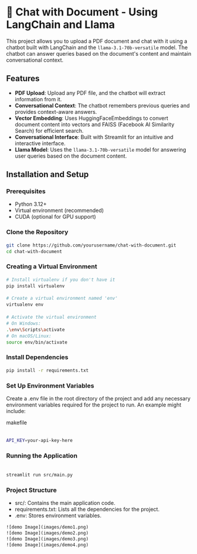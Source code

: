 # 🦙 Chat with Document - Using LangChain and Llama

This project allows you to upload a PDF document and chat with it using a chatbot built with LangChain and the `llama-3.1-70b-versatile` model. The chatbot can answer queries based on the document's content and maintain conversational context.

## Features

- **PDF Upload**: Upload any PDF file, and the chatbot will extract information from it.
- **Conversational Context**: The chatbot remembers previous queries and provides context-aware answers.
- **Vector Embedding**: Uses HuggingFaceEmbeddings to convert document content into vectors and FAISS (Facebook AI Similarity Search) for efficient search.
- **Conversational Interface**: Built with Streamlit for an intuitive and interactive interface.
- **Llama Model**: Uses the `llama-3.1-70b-versatile` model for answering user queries based on the document content.

## Installation and Setup

### Prerequisites

- Python 3.12+
- Virtual environment (recommended)
- CUDA (optional for GPU support)

### Clone the Repository


```bash
git clone https://github.com/yourusername/chat-with-document.git
cd chat-with-document 

```



### Creating a Virtual Environment


```bash
# Install virtualenv if you don't have it
pip install virtualenv

# Create a virtual environment named 'env'
virtualenv env

# Activate the virtual environment
# On Windows:
.\env\Scripts\activate
# On macOS/Linux:
source env/bin/activate


```

### Install Dependencies


```bash
pip install -r requirements.txt

```



### Set Up Environment Variables
Create a .env file in the root directory of the project and add any necessary environment variables required for the project to run. An example might include:

makefile

```bash

API_KEY=your-api-key-here

```


### Running the Application


```bash

streamlit run src/main.py
```


### Project Structure

  -  src/: Contains the main application code.
  -  requirements.txt: Lists all the dependencies for the project.
  -  .env: Stores environment variables.


    ![demo Image](images/demo1.png)
    ![demo Image](images/demo2.png)
    ![demo Image](images/demo3.png)
    ![demo Image](images/demo4.png)

    